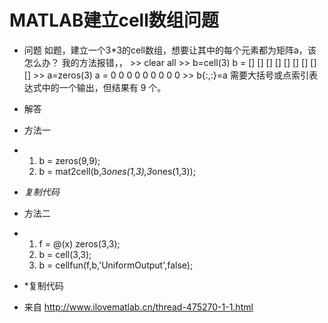 # MATLAB建立cell数组问题



- 问题   如题，建立一个3*3的cell数组，想要让其中的每个元素都为矩阵a，该怎么办？   我的方法报错，，       >> clear all   >> b=cell(3)       b =          []  []  []     []  []  []     []  []  []       >> a=zeros(3)       a =          0   0      0      0   0      0      0   0      0       >> b{:,:}=a   需要大括号或点索引表达式中的一个输出，但结果有 9 个。

- 解答

- 方法一

- 1. b      = zeros(9,9);
  1. b =      mat2cell(b,3*ones(1,3),3*ones(1,3));

- *复制代码*

- 方法二

- 1. f      = @(x) zeros(3,3);
  1. b =      cell(3,3);
  1. b =      cellfun(f,b,'UniformOutput',false);

- *复制代码

- 来自 <http://www.ilovematlab.cn/thread-475270-1-1.html> 
